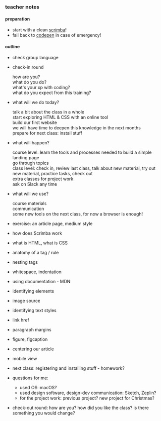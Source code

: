 ### teacher notes

#### preparation
- start with a clean [scrimba](https://scrimba.com/c/c9BrVdh4)!
- fall back to [codepen](https://codepen.io/hubudibu/pen/bxvYNo) in case of emergency!

#### outline
- check group language
- check-in round

   how are you?   
   what do you do?   
   what's your xp with coding?   
   what do you expect from this training?
   
- what will we do today?

   talk a bit about the class in a whole   
   start exploring HTML & CSS with an online tool   
   build our first website   
   we will have time to deepen this knowledge in the next months     
   prepare for next class: install stuff   

- what will happen?

   course level: learn the tools and processes needed to build a simple landing page   
   go through topics   
   class level: check in, review last class, talk about new material, try out new material, practice tasks, check out   
   extra classes for project work   
   ask on Slack any time

- what will we use?

   course materials   
   communication   
   some new tools on the next class, for now a browser is enough!

- exercise: an article page, medium style
- how does Scrimba work
- what is HTML, what is CSS
- anatomy of a tag / rule
- nesting tags
- whitespace, indentation
- using documentation - MDN
- identifying elements
- image source
- identifying text styles
- link href
- paragraph margins
- figure, figcaption
- centering our article
- mobile view

- next class: registering and installing stuff - homework?

- questions for me:

   - used OS: macOS?
   - used design software, design-dev communication: Sketch, Zeplin?
   - for the project work: previous project? new project for Christmas?

- check-out round: how are you? how did you like the class? is there something you would change?
